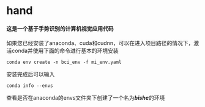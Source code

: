 # hand
#### 这是一个基于手势识别的计算机视觉应用代码

如果您已经安装了anaconda、cuda和cudnn，可以在进入项目路径的情况下，激活conda并使用下面的命令进行基本的环境安装
```angular2html
conda env create -n bci_env -f mi_env.yaml
```
安装完成后可以输入
```angular2html
conda info --envs
```
查看是否在anaconda的envs文件夹下创建了一个名为***bishe***的环境


